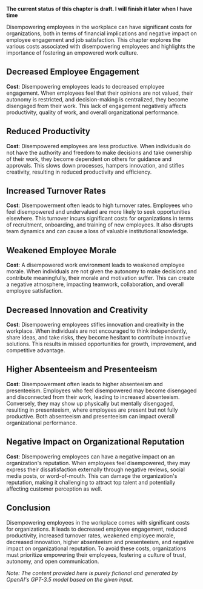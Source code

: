 **The current status of this chapter is draft. I will finish it later when I have time**

Disempowering employees in the workplace can have significant costs for organizations, both in terms of financial implications and negative impact on employee engagement and job satisfaction. This chapter explores the various costs associated with disempowering employees and highlights the importance of fostering an empowered work culture.

Decreased Employee Engagement
-----------------------------

**Cost**: Disempowering employees leads to decreased employee engagement. When employees feel that their opinions are not valued, their autonomy is restricted, and decision-making is centralized, they become disengaged from their work. This lack of engagement negatively affects productivity, quality of work, and overall organizational performance.

Reduced Productivity
--------------------

**Cost**: Disempowered employees are less productive. When individuals do not have the authority and freedom to make decisions and take ownership of their work, they become dependent on others for guidance and approvals. This slows down processes, hampers innovation, and stifles creativity, resulting in reduced productivity and efficiency.

Increased Turnover Rates
------------------------

**Cost**: Disempowerment often leads to high turnover rates. Employees who feel disempowered and undervalued are more likely to seek opportunities elsewhere. This turnover incurs significant costs for organizations in terms of recruitment, onboarding, and training of new employees. It also disrupts team dynamics and can cause a loss of valuable institutional knowledge.

Weakened Employee Morale
------------------------

**Cost**: A disempowered work environment leads to weakened employee morale. When individuals are not given the autonomy to make decisions and contribute meaningfully, their morale and motivation suffer. This can create a negative atmosphere, impacting teamwork, collaboration, and overall employee satisfaction.

Decreased Innovation and Creativity
-----------------------------------

**Cost**: Disempowering employees stifles innovation and creativity in the workplace. When individuals are not encouraged to think independently, share ideas, and take risks, they become hesitant to contribute innovative solutions. This results in missed opportunities for growth, improvement, and competitive advantage.

Higher Absenteeism and Presenteeism
-----------------------------------

**Cost**: Disempowerment often leads to higher absenteeism and presenteeism. Employees who feel disempowered may become disengaged and disconnected from their work, leading to increased absenteeism. Conversely, they may show up physically but mentally disengaged, resulting in presenteeism, where employees are present but not fully productive. Both absenteeism and presenteeism can impact overall organizational performance.

Negative Impact on Organizational Reputation
--------------------------------------------

**Cost**: Disempowering employees can have a negative impact on an organization's reputation. When employees feel disempowered, they may express their dissatisfaction externally through negative reviews, social media posts, or word-of-mouth. This can damage the organization's reputation, making it challenging to attract top talent and potentially affecting customer perception as well.

Conclusion
----------

Disempowering employees in the workplace comes with significant costs for organizations. It leads to decreased employee engagement, reduced productivity, increased turnover rates, weakened employee morale, decreased innovation, higher absenteeism and presenteeism, and negative impact on organizational reputation. To avoid these costs, organizations must prioritize empowering their employees, fostering a culture of trust, autonomy, and open communication.

*Note: The content provided here is purely fictional and generated by OpenAI's GPT-3.5 model based on the given input.*
